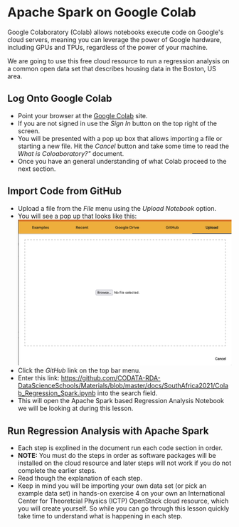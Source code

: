 # Apache Spark on Google Colab

Google Colaboratory (Colab) allows notebooks execute code on Google's cloud servers, meaning you can leverage the power of Google hardware, including GPUs and TPUs, regardless of the power of your machine. 

We are going to use this free cloud resource to run a regression analysis on a common open data set that describes housing data in the Boston, US area. 

## Log Onto Google Colab

   * Point your browser at the [Google Colab](https://colab.research.google.com) site.
   * If you are not signed in use the _Sign In_ button on the top right of the screen. 
   * You will be presented with a pop up box that allows importing a file or starting a new file. Hit the _Cancel_ button and take some time to read the _What is Coloaboratory?"_ document. 
   * Once you have an general understanding of what Colab proceed to the next section.

## Import Code from GitHub

   * Upload a file from the _File_ menu using the _Upload Notebook_ option. 
   * You will see a pop up that looks like this:
   ![](Colab_Open.png)
   * Click the _GitHub_ link on the top bar menu.
   * Enter this link: https://github.com/CODATA-RDA-DataScienceSchools/Materials/blob/master/docs/SouthAfrica2021/Colab_Regression_Spark.ipynb into the search field.
   * This will open the Apache Spark based Regression Analysis Notebook we will be looking at during this lesson.

## Run Regression Analysis with Apache Spark
   * Each step is explined in the document run each code section in order. 
   * **NOTE:** You must do the steps in order as software packages will be installed on the cloud resource and later steps will not work if you do not complete the earlier steps. 
   * Read though the explanation of each step.
   * Keep in mind you will be importing your own data set (or pick an example data set) in hands-on exercise 4 on your own an International Center for Theoretcial Physics (ICTP) OpenStack cloud resource, which you will create yourself. So while you can go through this lesson quickly take time to understand what is happening in each step. 
